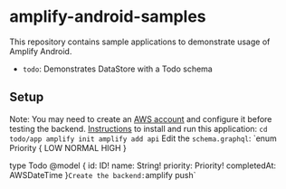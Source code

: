 # amplify-android-samples
This repository contains sample applications to demonstrate usage of Amplify Android.
* `todo`: Demonstrates DataStore with a Todo schema

## Setup
Note: You may need to create an [AWS account](https://docs.amplify.aws/lib/project-setup/prereq/q/platform/android) and configure it before testing the backend.
[Instructions](https://docs.amplify.aws/lib/datastore/getting-started/q/platform/android#option-2-use-amplify-cli) to install and run this application:
`cd todo/app
amplify init
amplify add api`
Edit the `schema.graphql`:
`enum Priority {
  LOW
  NORMAL
  HIGH
}

type Todo @model {
  id: ID!
  name: String!
  priority: Priority!
  completedAt: AWSDateTime
}`
Create the backend:
`amplify push`
